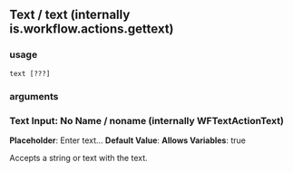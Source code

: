 
## Text / text (internally is.workflow.actions.gettext)

### usage
`text [???]`

### arguments
### Text Input: No Name / noname (internally WFTextActionText)
**Placeholder**: Enter text...
**Default Value**: 
**Allows Variables**: true


Accepts a string 
or text
with the text.
